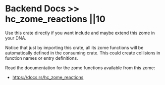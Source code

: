 # Backend Docs >> hc_zome_reactions ||10

Use this crate directly if you want include and maybe extend this zome in your DNA.

Notice that just by importing this crate, all its zome functions will be automatically defined in the consuming crate. This could create collisions in function names or entry definitions.

Read the documentation for the zome functions available from this zome:

- https://docs.rs/hc_zome_reactions